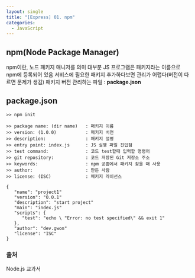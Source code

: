 ```yaml
---
layout: single
title: "[Express] 01. npm"
categories:
  - JavaScript
---
```


## npm(Node Package Manager)

npm이란, 노드 패키지 매니저를 의미
대부분 JS 프로그램은 패키지라는 이름으로 npm에 등록되어 있음
서비스에 필요한 패키지 추가하다보면 관리가 어렵다(버전이 다르면 문제가 생김)
패키지 버전 관리하는 파일 : **package.json**

## package.json

```
>> npm init

>> package name: (dir name)   : 패키지 이름
>> version: (1.0.0)           : 패키지 버전
>> description:               : 패키지 설명
>> entry point: index.js      : JS 실행 파일 진입점
>> test command:              : 코드 test할때 입력할 명령어
>> git repository:            : 코드 저장된 Git 저장소 주소
>> keywords:                  : npm 공홈에서 패키지 찾을 때 사용
>> author:                    : 만든 사람
>> license: (ISC)             : 패키지 라이선스
```

```
{
   "name": "project1"
   "version": "0.0.1"
   "description": "start project"
   "main": "index.js"
   "scripts": {
      "test": "echo \ "Error: no test specified\" && exit 1"
   },
   "author": "dev.gwon"
   "license": "ISC"
}
```

### 출처

Node.js 교과서